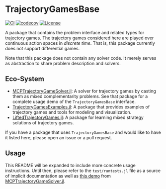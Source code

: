 # TrajectoryGamesBase

[![CI](https://github.com/JuliaGameTheoreticPlanning/TrajectoryGamesBase.jl/actions/workflows/ci.yml/badge.svg)](https://github.com/JuliaGameTheoreticPlanning/TrajectoryGamesBase.jl/actions/workflows/ci.yml)
[![codecov](https://codecov.io/gh/JuliaGameTheoreticPlanning/TrajectoryGamesBase.jl/branch/main/graph/badge.svg?token=BkJUwW6V1K)](https://codecov.io/gh/JuliaGameTheoreticPlanning/TrajectoryGamesBase.jl)
[![License](https://img.shields.io/badge/license-MIT-blue)](https://opensource.org/licenses/MIT)

A package that contains the problem interface and related types for trajectory games. The trajectory games considered here are played over continuous action spaces in *discrete time*. That is, this package currently does not support differential games.

Note that this package does not contain any solver code. It merely serves as abstraction to share problem description and solvers.

## Eco-System

- [MCPTrajectoryGameSolver.jl](https://github.com/JuliaGameTheoreticPlanning/MCPTrajectoryGameSolver.jl): A solver for trajectory games by casting them as mixed complementarity problems. See that package for a complete usage demo of the `TrajectoryGamesBase` interface.
- [TrajectoryGamesExamples.jl](https://github.com/JuliaGameTheoreticPlanning/TrajectoryGamesExamples.jl): A package that provides examples of trajectory games and tools for modeling and visualization.
- [LiftedTrajectoryGames.jl](https://github.com/JuliaGameTheoreticPlanning/LiftedTrajectoryGames.jl): A package for learning mixed strategy solutions of trajectory games.

If you have a package that uses `TrajectoryGamesBase` and would like to have it listed here, please open an issue or a pull request.

## Usage

This README will be expanded to include more concrete usage instructions. Until then, please refer to the `test/runtests.jl` file as a source of implicit documentation as well as
[this demo](https://github.com/JuliaGameTheoreticPlanning/MCPTrajectoryGameSolver.jl/blob/main/test/Demo.jl) from [MCPTrajectoryGameSolver.jl](https://github.com/JuliaGameTheoreticPlanning/MCPTrajectoryGameSolver.jl).
